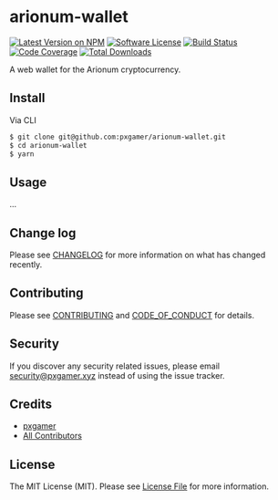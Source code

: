 # arionum-wallet

[![Latest Version on NPM][ico-version]][link-npm]
[![Software License][ico-license]](LICENSE.md)
[![Build Status][ico-travis]][link-travis]
[![Code Coverage][ico-code-quality]][link-code-quality]
[![Total Downloads][ico-downloads]][link-downloads]

A web wallet for the Arionum cryptocurrency.

## Install

Via CLI

```bash
$ git clone git@github.com:pxgamer/arionum-wallet.git
$ cd arionum-wallet
$ yarn
```

## Usage

...

## Change log

Please see [CHANGELOG](CHANGELOG.md) for more information on what has changed recently.

## Contributing

Please see [CONTRIBUTING](.github/CONTRIBUTING.md) and [CODE_OF_CONDUCT](.github/CODE_OF_CONDUCT.md) for details.

## Security

If you discover any security related issues, please email security@pxgamer.xyz instead of using the issue tracker.

## Credits

- [pxgamer][link-author]
- [All Contributors][link-contributors]

## License

The MIT License (MIT). Please see [License File](LICENSE.md) for more information.

[ico-version]: https://img.shields.io/npm/v/arionum-wallet.svg?style=flat-square
[ico-license]: https://img.shields.io/badge/license-MIT-brightgreen.svg?style=flat-square
[ico-travis]: https://img.shields.io/travis/pxgamer/arionum-wallet/master.svg?style=flat-square
[ico-code-quality]: https://img.shields.io/codecov/c/github/pxgamer/arionum-wallet.svg?style=flat-square
[ico-downloads]: https://img.shields.io/npm/dt/arionum-wallet.svg?style=flat-square

[link-npm]: https://npmjs.com/package/arionum-wallet
[link-travis]: https://travis-ci.com/pxgamer/arionum-wallet
[link-code-quality]: https://codecov.io/gh/pxgamer/arionum-wallet
[link-downloads]: https://npmjs.com/package/arionum-wallet
[link-author]: https://github.com/pxgamer
[link-contributors]: ../../contributors
